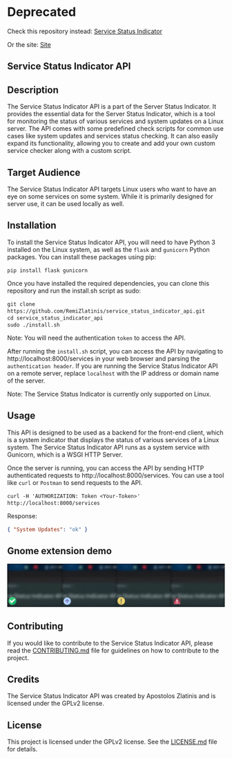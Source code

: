 # Deprecated
Check this repository instead: [Service Status Indicator](https://github.com/RemiZlatinis/service_status_indicator)

Or the site: [Site](https://service-status-indicator.remiservices.uk/) 

## Service Status Indicator API

## Description

The Service Status Indicator API is a part of the Server Status Indicator. It provides the essential data for the Server Status Indicator, which is a tool for monitoring the status of various services and system updates on a Linux server. The API comes with some predefined check scripts for common use cases like system updates and services status checking. It can also easily expand its functionality, allowing you to create and add your own custom service checker along with a custom script.

## Target Audience

The Service Status Indicator API targets Linux users who want to have an eye on some services on some system. While it is primarily designed for server use, it can be used locally as well.

## Installation

To install the Service Status Indicator API, you will need to have Python 3 installed on the Linux system, as well as the `flask` and `gunicorn` Python packages. You can install these packages using pip:

```shell
pip install flask gunicorn
```

Once you have installed the required dependencies, you can clone this repository and run the install.sh script as sudo:

```shell
git clone https://github.com/RemiZlatinis/service_status_indicator_api.git
cd service_status_indicator_api
sudo ./install.sh
```

Note: You will need the authentication `token` to access the API.

After running the `install.sh` script, you can access the API by navigating to http://localhost:8000/services in your web browser and parsing the `authentication header`. If you are running the Service Status Indicator API on a remote server, replace `localhost` with the IP address or domain name of the server.

Note: The Service Status Indicator is currently only supported on Linux.

## Usage

This API is designed to be used as a backend for the front-end client, which is a system indicator that displays the status of various services of a Linux system. The Service Status Indicator API runs as a system service with Gunicorn, which is a WSGI HTTP Server.

Once the server is running, you can access the API by sending HTTP authenticated requests to http://localhost:8000/services. You can use a tool like `curl` or `Postman` to send requests to the API.

```
curl -H 'AUTHORIZATION: Token <Your-Token>' http://localhost:8000/services
```

Response:

```json
{ "System Updates": "ok" }
```

## Gnome extension demo

![service-status-indicator-gnome-extension-demo](demo/service-status-indicator-demo.gif)

## Contributing

If you would like to contribute to the Service Status Indicator API, please read the [CONTRIBUTING.md](CONTRIBUTING.md) file for guidelines on how to contribute to the project.

## Credits

The Service Status Indicator API was created by Apostolos Zlatinis and is licensed under the GPLv2 license.

## License

This project is licensed under the GPLv2 license. See the [LICENSE.md](LICENSE.md) file for details.
